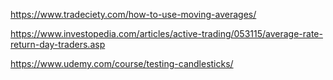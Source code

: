 
https://www.tradeciety.com/how-to-use-moving-averages/


https://www.investopedia.com/articles/active-trading/053115/average-rate-return-day-traders.asp


https://www.udemy.com/course/testing-candlesticks/
